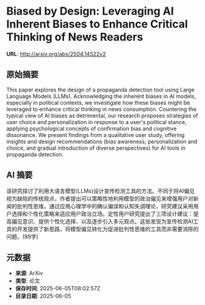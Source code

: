 # Biased by Design: Leveraging AI Inherent Biases to Enhance Critical Thinking of News Readers

**URL**: http://arxiv.org/abs/2504.14522v2

## 原始摘要

This paper explores the design of a propaganda detection tool using Large
Language Models (LLMs). Acknowledging the inherent biases in AI models,
especially in political contexts, we investigate how these biases might be
leveraged to enhance critical thinking in news consumption. Countering the
typical view of AI biases as detrimental, our research proposes strategies of
user choice and personalization in response to a user's political stance,
applying psychological concepts of confirmation bias and cognitive dissonance.
We present findings from a qualitative user study, offering insights and design
recommendations (bias awareness, personalization and choice, and gradual
introduction of diverse perspectives) for AI tools in propaganda detection.


## AI 摘要

该研究探讨了利用大语言模型(LLMs)设计宣传检测工具的方法。不同于将AI偏见视为缺陷的传统观点，作者提出可以策略性地利用模型的政治偏见来增强用户对新闻的批判性思维。通过应用心理学中的确认偏误和认知失调理论，研究建议采用用户选择和个性化策略来适应用户政治立场。定性用户研究提出了三项设计建议：提高偏见意识、提供个性化选择、以及逐步引入多元观点。这些发现为宣传检测AI工具的开发提供了新思路，将模型偏见转化为促进批判性思维的工具而非需要消除的问题。(99字)

## 元数据

- **来源**: ArXiv
- **类型**: 论文
- **保存时间**: 2025-06-05T08:02:57Z
- **目录日期**: 2025-06-05
